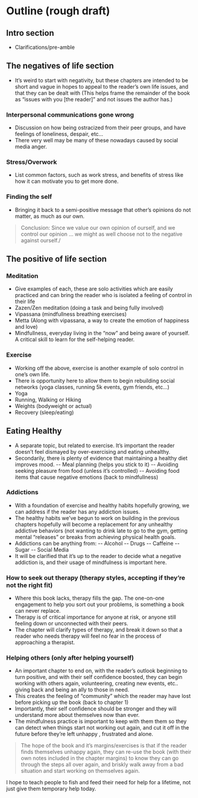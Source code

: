 # Outline (rough draft)

## Intro section
- Clarifications/pre-amble
## The negatives of life section
- It’s weird to start with negativity, but these chapters are intended to be short and vague in hopes to appeal to the reader’s own life issues, and that they can be dealt with (This helps frame the remainder of the book as “issues with you [the reader]” and not issues the author has.) 
### Interpersonal communications gone wrong 
- Discussion on how being ostracized from their peer groups, and have feelings of loneliness, despair, etc… 
- There very well may be many of these nowadays caused by social media anger.
### Stress/Overwork
- List common factors, such as work stress, and benefits of stress like how it can motivate you to get more done.
### Finding the self
- Bringing it back to a semi-positive message that other’s opinions do not matter, as much as our own.

>Conclusion: Since we value our own opinion of ourself, and we control our opinion … we might as well choose not to the negative against ourself./

## The positive of life section
### Meditation
- Give examples of each, these are solo activities which are easily practiced and can bring the reader who is isolated a feeling of control in their life
- Zazen/Zen meditation  (doing a task and being fully involved)
- Vipassana (mindfullness breathing exercises)
- Metta (Along with vipassana, a way to create the emotion of happiness and love)
- Mindfullness, everyday living in the “now” and being aware of yourself. A critical skill to learn for the self-helping reader.
### Exercise 
- Working off the above, exercise is another example of solo control in one’s own life. 
- There is opportunity here to allow them to begin rebuilding social networks (yoga classes, running 5k events, gym friends, etc…)
 - Yoga
 - Running, Walking or Hiking
 - Weights (bodyweight or actual)
 - Recovery (sleep/eating)
## Eating Healthy 
- A separate topic, but related to exercise. It’s important the reader doesn’t feel dismayed by over-exercising and eating unhealthy.
- Secondarily, there is plenty of evidence that maintaining a healthy diet improves mood.
 -- Meal planning (helps you stick to it)
 -- Avoiding seeking pleasure from food (unless it’s controlled)
 -- Avoiding food items that cause negative emotions (back to mindfullness)
### Addictions 
- With a foundation of exercise and healthy habits hopefully growing, we can address if the reader has any addiction issues. 
- The healthy habits we’ve begun to work on building in the previous chapters hopefully will become a replacement for any unhealthy addictive behaviors (not wanting to drink late to go to the gym, getting mental “releases” or breaks from achieving physical health goals.
- Addictions can be anything from:
-- Alcohol
-- Drugs
-- Caffeine
-- Sugar
-- Social Media
- It will be clarified that it’s up to the reader to decide what a negative addiction is, and their usage of mindfulness is important here.
### How to seek out therapy (therapy styles, accepting if they’re not the right fit)
- Where this book lacks, therapy fills the gap. The one-on-one engagement to help you sort out your problems, is something a book can never replace.
- Therapy is of critical importance for anyone at risk, or anyone still feeling down or unconnected with their peers.
- The chapter will clarify types of therapy, and break it down so that a reader who needs therapy will feel no fear in the process of approaching a therapist.
### Helping others (only after helping yourself)
- An important chapter to end on, with the reader’s outlook beginning to turn positive, and with their self confidence boosted, they can begin working with others again, volunteering, creating new events, etc.. giving back and being an ally to those in need.
- This creates the feeling of “community” which the reader may have lost before picking up the book (back to chapter 1)
- Importantly, their self confidence should be stronger and they will understand more about themselves now than ever. 
- The mindfulness practice is important to keep with them them so they can detect when things start not working out again, and cut it off in the future before they’re left unhappy , frustrated and alone.

> The hope of the book and it’s margins/exercises is that if the reader finds themselves unhappy again, they can re-use the book (with their own notes included in the chapter margins) to know they can go through the steps all over again, and briskly walk away from a bad situation and start working on themselves again.

I hope to teach people to fish and feed their need for help for a lifetime, not just give them temporary help today.


